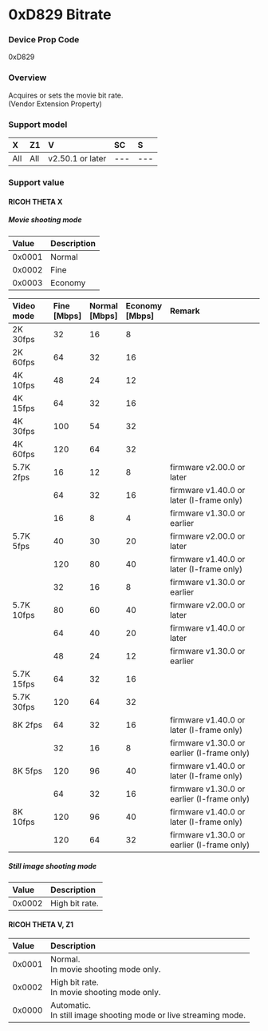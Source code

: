 # 0xD829 Bitrate

### Device Prop Code

0xD829

### Overview

Acquires or sets the movie bit rate.  
(Vendor Extension Property)

### Support model

| X | Z1 | V | SC | S |
|:--|:--|:--|:--|:--|
| All | All | v2.50.1 or later | --- | --- |

### Support value

#### RICOH THETA X

##### Movie shooting mode

| Value | Description |
|:--|:--|
| 0x0001 | Normal  |
| 0x0002 | Fine    |
| 0x0003 | Economy |

| Video mode | Fine<br/>[Mbps] | Normal<br/>[Mbps] | Economy<br/>[Mbps] | Remark
|:--|:--|:--|:--|:--|
|   2K 30fps |  32 |  16 |   8 ||
|   2K 60fps |  64 |  32 |  16 ||
|   4K 10fps |  48 |  24 |  12 ||
|   4K 15fps |  64 |  32 |  16 ||
|   4K 30fps | 100 |  54 |  32 ||
|   4K 60fps | 120 |  64 |  32 ||
| 5.7K  2fps |  16 |  12 |   8 | firmware v2.00.0 or later   |
|            |  64 |  32 |  16 | firmware v1.40.0 or later   (I-frame only)|
|            |  16 |   8 |   4 | firmware v1.30.0 or earlier |
| 5.7K  5fps |  40 |  30 |  20 | firmware v2.00.0 or later   |
|            | 120 |  80 |  40 | firmware v1.40.0 or later   (I-frame only)|
|            |  32 |  16 |   8 | firmware v1.30.0 or earlier |
| 5.7K 10fps |  80 |  60 |  40 | firmware v2.00.0 or later   |
|            |  64 |  40 |  20 | firmware v1.40.0 or later   |
|            |  48 |  24 |  12 | firmware v1.30.0 or earlier |
| 5.7K 15fps |  64 |  32 |  16 ||
| 5.7K 30fps | 120 |  64 |  32 ||
|   8K  2fps |  64 |  32 |  16 | firmware v1.40.0 or later   (I-frame only)|
|            |  32 |  16 |   8 | firmware v1.30.0 or earlier (I-frame only)|
|   8K  5fps | 120 |  96 |  40 | firmware v1.40.0 or later   (I-frame only)|
|            |  64 |  32 |  16 | firmware v1.30.0 or earlier (I-frame only)|
|   8K 10fps | 120 |  96 |  40 | firmware v1.40.0 or later   (I-frame only)|
|            | 120 |  64 |  32 | firmware v1.30.0 or earlier (I-frame only)|

##### Still image shooting mode

| Value | Description |
|:--|:--|
| 0x0002 | High bit rate. |

#### RICOH THETA V, Z1

| Value | Description |
|:--|:--|
| 0x0001 | Normal.<br>In movie shooting mode only. |
| 0x0002 | High bit rate.<br>In movie shooting mode only. |
| 0x0000 | Automatic.<br>In still image shooting mode or live streaming mode. |
